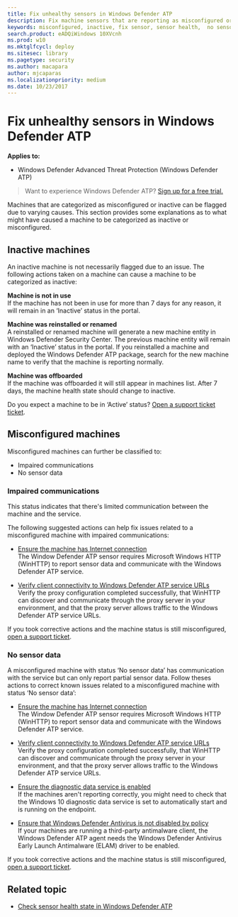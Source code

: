 ```yaml
---
title: Fix unhealthy sensors in Windows Defender ATP
description: Fix machine sensors that are reporting as misconfigured or inactive so that the service receives data from the machine.
keywords: misconfigured, inactive, fix sensor, sensor health,  no sensor data, sensor data, impaired communications, communication
search.product: eADQiWindows 10XVcnh
ms.prod: w10
ms.mktglfcycl: deploy
ms.sitesec: library
ms.pagetype: security
ms.author: macapara
author: mjcaparas
ms.localizationpriority: medium
ms.date: 10/23/2017
---
```


# Fix unhealthy sensors in Windows Defender ATP

**Applies to:**


- Windows Defender Advanced Threat Protection (Windows Defender ATP)



>Want to experience Windows Defender ATP? [Sign up for a free trial.](https://www.microsoft.com/en-us/WindowsForBusiness/windows-atp?ocid=docs-wdatp-fixsensor-abovefoldlink)

Machines that are categorized as misconfigured or inactive can be flagged due to varying causes. This section provides some explanations as to what might have caused a machine to be categorized as inactive or misconfigured.

## Inactive machines

An inactive machine is not necessarily flagged due to an issue. The following actions taken on a machine can cause a machine to be categorized as inactive:

**Machine is not in use**</br>
If the machine has not been in use for more than 7 days for any reason, it will remain in an ‘Inactive’ status in the portal.

**Machine was reinstalled or renamed**</br>
A reinstalled or renamed machine will generate a new machine entity in Windows Defender Security Center. The previous machine entity will remain with an ‘Inactive’ status in the portal. If you reinstalled a machine and deployed the Windows Defender ATP package, search for the new machine name to verify that the machine is reporting normally.

**Machine was offboarded**</br>
If the machine was offboarded it will still appear in machines list. After 7 days, the machine health state should change to inactive.

Do you expect a machine to be in ‘Active’ status? [Open a support ticket ticket](https://support.microsoft.com/en-us/getsupport?wf=0&tenant=ClassicCommercial&oaspworkflow=start_1.0.0.0&locale=en-us&supportregion=en-us&pesid=16055&ccsid=636206786382823561).

## Misconfigured machines
Misconfigured machines can further be classified to:
  - Impaired communications
  - No sensor data

### Impaired communications
This status indicates that there's limited communication between the machine and the service.

The following suggested actions can help fix issues related to a misconfigured machine with impaired communications:

- [Ensure the machine has Internet connection](troubleshoot-onboarding-windows-defender-advanced-threat-protection.md#troubleshoot-onboarding-issues-on-the-machine)</br>
  The Window Defender ATP sensor requires Microsoft Windows HTTP (WinHTTP) to report sensor data and communicate with the Windows Defender ATP service.

- [Verify client connectivity to Windows Defender ATP service URLs](configure-proxy-internet-windows-defender-advanced-threat-protection.md#verify-client-connectivity-to-windows-defender-atp-service-urls)</br>
  Verify the proxy configuration completed successfully, that WinHTTP can discover and communicate through the proxy server in your environment, and that the proxy server allows traffic to the Windows Defender ATP service URLs.

If you took corrective actions and the machine status is still misconfigured, [open a support ticket](http://go.microsoft.com/fwlink/?LinkID=761093&clcid=0x409).

### No sensor data
A misconfigured machine with status ‘No sensor data’ has communication with the service but can only report partial sensor data.
Follow theses actions to correct known issues related to a misconfigured machine with status ‘No sensor data’:

- [Ensure the machine has Internet connection](troubleshoot-onboarding-windows-defender-advanced-threat-protection.md#troubleshoot-onboarding-issues-on-the-machine)</br>
  The Window Defender ATP sensor requires Microsoft Windows HTTP (WinHTTP) to report sensor data and communicate with the Windows Defender ATP service.

- [Verify client connectivity to Windows Defender ATP service URLs](configure-proxy-internet-windows-defender-advanced-threat-protection.md#verify-client-connectivity-to-windows-defender-atp-service-urls)</br>
  Verify the proxy configuration completed successfully, that WinHTTP can discover and communicate through the proxy server in your environment, and that the proxy server allows traffic to the Windows Defender ATP service URLs.

- [Ensure the diagnostic data service is enabled](troubleshoot-onboarding-windows-defender-advanced-threat-protection.md#ensure-the-diagnostics-service-is-enabled)</br>
If the machines aren't reporting correctly, you might need to check that the Windows 10 diagnostic data service is set to automatically start and is running on the endpoint.

- [Ensure that Windows Defender Antivirus is not disabled by policy](troubleshoot-onboarding-windows-defender-advanced-threat-protection.md#ensure-that-windows-defender-antivirus-is-not-disabled-by-a-policy)</br>
If your machines are running a third-party antimalware client, the Windows Defender ATP agent needs the Windows Defender Antivirus Early Launch Antimalware (ELAM) driver to be enabled.

If you took corrective actions and the machine status is still misconfigured, [open a support ticket](http://go.microsoft.com/fwlink/?LinkID=761093&clcid=0x409).

## Related topic
- [Check sensor health state in Windows Defender ATP](check-sensor-status-windows-defender-advanced-threat-protection.md)
